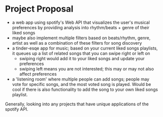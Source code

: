 # Project Proposal 

- a web app using spotify's Web API that visualizes the user's musical preferences by providing analysis into rhythm/beats + genre of their liked songs
- maybe also implement multiple filters based on beats/rhythm, genre, artist as well as a combination of these filters for song discovery
- a tinder-esqe app for music; based on your current liked songs playlists, it queues up a list of related songs that you can swipe right or left on 
	- swiping right would add it to your liked songs and update your preferences 
	- swiping left means you are not interested; this may or may not also affect preferences 
- a 'listening room' where multiple people can add songs; people may vote for specific songs, and the most voted song is played. Would be cool if there is also functionality to add the song to your own liked songs playlist. 


Generally, looking into any projects that have unique applications of the spotify API.
